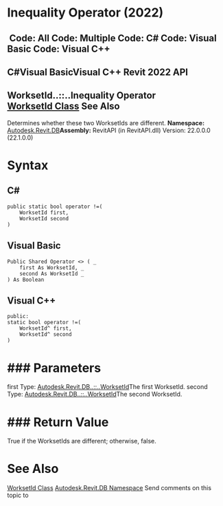 # Inequality Operator (2022)

﻿
 Code: All Code: Multiple Code: C# Code: Visual Basic Code: Visual C++   
---  
C#Visual BasicVisual C++
Revit 2022 API  
---  
WorksetId..::..Inequality Operator   
[WorksetId Class](8bece327-c269-8101-b4c2-38632f593fe6.md "WorksetId Class") See Also  
---  
Determines whether these two WorksetIds are different.
**Namespace:** [Autodesk.Revit.DB](87546ba7-461b-c646-cbb1-2cb8f5bff8b2.md "Autodesk.Revit.DB Namespace")**Assembly:** RevitAPI (in RevitAPI.dll) Version: 22.0.0.0 (22.1.0.0)
# Syntax
C#  
---  
```text
public static bool operator !=(
	WorksetId first,
	WorksetId second
)
```
  
Visual Basic  
---  
```text
Public Shared Operator <> ( _
	first As WorksetId, _
	second As WorksetId _
) As Boolean
```
  
Visual C++  
---  
```text
public:
static bool operator !=(
	WorksetId^ first, 
	WorksetId^ second
)
```
  
# ### Parameters
first
    Type: [Autodesk.Revit.DB..::..WorksetId](8bece327-c269-8101-b4c2-38632f593fe6.md "WorksetId Class")The first WorksetId.
second
    Type: [Autodesk.Revit.DB..::..WorksetId](8bece327-c269-8101-b4c2-38632f593fe6.md "WorksetId Class")The second WorksetId.
# ### Return Value
True if the WorksetIds are different; otherwise, false.
# See Also
[WorksetId Class](8bece327-c269-8101-b4c2-38632f593fe6.md "WorksetId Class")
[Autodesk.Revit.DB Namespace](87546ba7-461b-c646-cbb1-2cb8f5bff8b2.md "Autodesk.Revit.DB Namespace")
Send comments on this topic to 